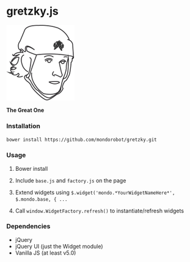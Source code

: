 # gretzky.js

![Gretzky Face](/images/gretzky.png?raw=true)

**The Great One**

### Installation

`bower install https://github.com/mondorobot/gretzky.git`

### Usage
1) Bower install

2) Include `base.js` and `factory.js` on the page

3) Extend widgets using `$.widget('mondo.*YourWidgetNameHere*', $.mondo.base, { ...`

4) Call `window.WidgetFactory.refresh()` to instantiate/refresh widgets

### Dependencies
- jQuery
- jQuery UI (just the Widget module)
- Vanilla JS (at least v5.0)
